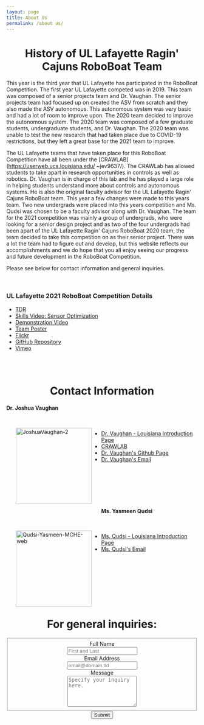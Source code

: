 ```yaml
---
layout: page
title: About Us
permalink: /about us/
---
```



  <h1 style="text-align:center;"> History of UL Lafayette Ragin' Cajuns RoboBoat Team </h1>

This year is the third year that UL Lafayette has participated in the RoboBoat Competition. The first year UL Lafayette competed was in 2019. This team was composed of a senior projects team and Dr. Vaughan. The senior projects team had focused up on created the ASV from scratch and they also made the ASV autonomous. This autonomous system was very basic and had a lot of room to improve upon. The 2020 team decided to improve the autonomous system. The 2020 team was composed of a few graduate students, undergraduate students, and Dr. Vaughan. The 2020 team was unable to test the new research that had taken place due to COVID-19 restrictions, but they left a great base for the 2021 team to improve.

The UL Lafayette teams that have taken place for this RoboBoat Competition have all been under the [CRAWLAB](https://userweb.ucs.louisiana.edu/
~jev9637/). The CRAWLab has allowed students to take apart in research opportunities in controls as well as robotics. Dr. Vaughan is 
in charge of this lab and he has played a large role in helping students understand more about controls and autonomous systems. He is also 
the original faculty advisor for the UL Lafayette Ragin' Cajuns RoboBoat team. This year a few changes were made to this years team. Two new undergrads were placed into this years competition and Ms. Qudsi was chosen to be a faculty advisor along with Dr. Vaughan. The team for the 2021 
competition was mainly a group of undergrads, who were looking for a senior design project and as two of the four undergrads had been apart 
of the UL Lafayette Ragin' Cajuns  RoboBoat 2020 team, the team decided to take this competition on as their senior project. There was a lot the team had to figure out and develop, but this website reflects our accomplishments and we do hope that you all enjoy seeing our progress and future development in the RoboBoat Competition. 

Please see below for contact information and general inquiries.

<br />

<h3 > UL Lafayette 2021 RoboBoat Competition Details </h3> 

 - [TDR]()
 - [Skills Video: Sensor Optimization]()
 - [Demonstration Video]()
 - [Team Poster](../files/MCHE_484_Final_Poster.pdf)
 - [Flickr](https://www.flickr.com/photos/crawlab/albums/72157715576359036/with/51186939985/)
 - [GitHub Repository](https://github.com/CRAWlab/RoboBoat-2021)
 - [Vimeo](https://vimeo.com/channels/ullafayetteroboboat)


<br />
<br />

  <h1 style="text-align:center;"> Contact Information </h1>

  <h4 style="text-align:left;"><b>Dr. Joshua Vaughan</b></h4>

  <div style="float:left; padding:25px; margin-left:0px;">
  <a ><img src="https://live.staticflickr.com/65535/51194004307_586a063fbc_q.jpg" height="200" alt="JoshuaVaughan-2"></a><script async src="//embedr.flickr.com/assets/client-code.js" charset="utf-8"></script>
  </div>

<br />

  - [Dr. Vaughan - Louisiana Introduction Page](https://mechanical.louisiana.edu/node/155)
  - [CRAWLAB](https://userweb.ucs.louisiana.edu/~jev9637/)
  - [Dr. Vaughan's Github Page](https://github.com/DocVaughan)
  - <a href="mailto:joshua.vaughan@louisiana.edu">Dr. Vaughan's Email</a>

<br />
<br />
<br />
<br />
<br />

  <h4 style="text-align:left;"><b>Ms. Yasmeen Qudsi</b></h4>

  <div style="float:left; padding:25px; margin-left:0px;">
  <a ><img src="https://live.staticflickr.com/65535/51195482879_bc88271010_q.jpg" height="200" alt="Qudsi-Yasmeen-MCHE-web"></a><script async src="//embedr.flickr.com/assets/client-code.js" charset="utf-8"></script>
  </div>

<br />

  - [Ms. Qudsi - Louisiana Introduction Page](https://mechanical.louisiana.edu/node/163)
  - <a href="mailto:yasmeen.qudsi@louisiana.edu">Ms. Qudsi's Email</a>

<br />
<br />
<br />
<br />
<br />
<br />
<br />

  <h1 style="text-align:center;"> For general inquiries: </h1>
<!-- Modify this to have the RoboBoat email attached to the recipient of the commands. You can just contact Ben W. and he can set it all up for you -->

<center>
<form id="fs-frm" name="simple-contact-form" accept-charset="utf-8" action="https://formspree.io/f/mjvjkqrw" method="post">
  <fieldset id="fs-frm-inputs">
    <label for="full-name">Full Name</label> <br />
    <input type="text" name="name" id="full-name" placeholder="First and Last" required=""> <br />
    <label for="email-address">Email Address</label> <br />
    <input type="email" name="_replyto" id="email-address" placeholder="email@domain.tld" required=""> <br />
    <label for="message">Message</label> <br />
    <textarea rows="5" name="message" id="message" placeholder="Specify your inquiry here." required=""></textarea> <br />
    <input type="hidden" name="_subject" id="email-subject" value="Contact Form Submission">
  </fieldset>
  <input type="submit" value="Submit">
</form>
<center>

